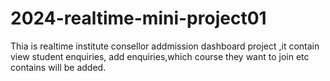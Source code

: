 # 2024-realtime-mini-project01
Thia is realtime institute consellor addmission dashboard project ,it contain view student enquiries, add enquiries,which course they want to join etc contains will be added.
